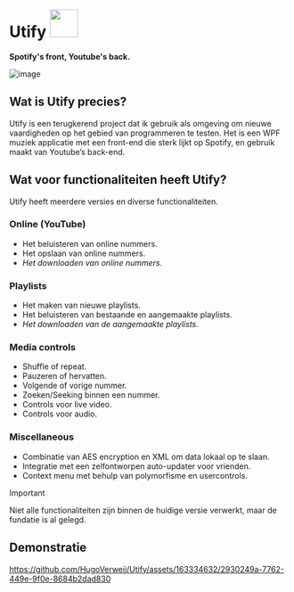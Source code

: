 # Utify <img src="https://github.com/HugoVerweij/Utify/assets/163334632/a58688c1-9581-4109-af2c-d244ae849db4" width="50" height="50">
**Spotify's front, Youtube's back.**

![image](https://github.com/HugoVerweij/Utify/assets/163334632/3b30af7b-de4a-452e-bd9d-8a2228cede54)

## Wat is Utify precies?

Utify is een terugkerend project dat ik gebruik als omgeving om nieuwe vaardigheden op het gebied van programmeren te testen. Het is een WPF muziek applicatie met een front-end die sterk lijkt op Spotify, en gebruik maakt van Youtube’s back-end.

## Wat voor functionaliteiten heeft Utify?

Utify heeft meerdere versies en diverse functionaliteiten.

### Online (YouTube)
* Het beluisteren van online nummers.
* Het opslaan van online nummers.  
* _Het downloaden van online nummers._

### Playlists
* Het maken van nieuwe playlists.
* Het beluisteren van bestaande en aangemaakte playlists.
* _Het downloaden van de aangemaakte playlists._

### Media controls
* Shuffle of repeat.
* Pauzeren of hervatten.
* Volgende of vorige nummer.
* Zoeken/Seeking binnen een nummer.
* Controls voor live video.
* Controls voor audio.

### Miscellaneous
* Combinatie van AES encryption en XML om data lokaal op te slaan.
* Integratie met een zelfontworpen  auto-updater voor vrienden.
* Context menu met behulp van polymorfisme en usercontrols.

> [!IMPORTANT]
> Niet alle functionaliteiten zijn binnen de huidige versie verwerkt, maar de fundatie is al gelegd.

## Demonstratie
https://github.com/HugoVerweij/Utify/assets/163334632/2930249a-7762-449e-9f0e-8684b2dad830
